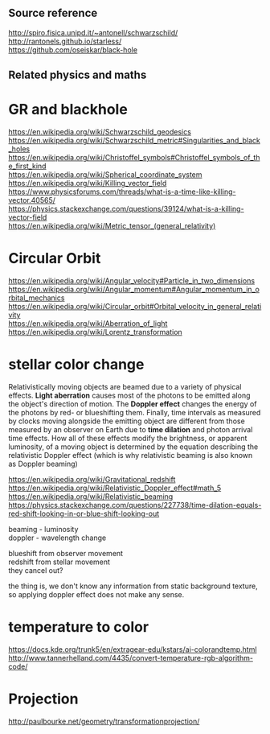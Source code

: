 Source reference
---------------------
http://spiro.fisica.unipd.it/~antonell/schwarzschild/  
http://rantonels.github.io/starless/  
https://github.com/oseiskar/black-hole  

Related physics and maths
------------------
# GR and blackhole
https://en.wikipedia.org/wiki/Schwarzschild_geodesics  
https://en.wikipedia.org/wiki/Schwarzschild_metric#Singularities_and_black_holes  
https://en.wikipedia.org/wiki/Christoffel_symbols#Christoffel_symbols_of_the_first_kind  
https://en.wikipedia.org/wiki/Spherical_coordinate_system  
https://en.wikipedia.org/wiki/Killing_vector_field  
https://www.physicsforums.com/threads/what-is-a-time-like-killing-vector.40565/  
https://physics.stackexchange.com/questions/39124/what-is-a-killing-vector-field  
https://en.wikipedia.org/wiki/Metric_tensor_(general_relativity)  

# Circular Orbit
https://en.wikipedia.org/wiki/Angular_velocity#Particle_in_two_dimensions  
https://en.wikipedia.org/wiki/Angular_momentum#Angular_momentum_in_orbital_mechanics  
https://en.wikipedia.org/wiki/Circular_orbit#Orbital_velocity_in_general_relativity  
https://en.wikipedia.org/wiki/Aberration_of_light
https://en.wikipedia.org/wiki/Lorentz_transformation  

# stellar color change
Relativistically moving objects are beamed due to a variety of physical effects. **Light aberration** causes most of the photons to be emitted along the object's direction of motion. The **Doppler effect** changes the energy of the photons by red- or blueshifting them. Finally, time intervals as measured by clocks moving alongside the emitting object are different from those measured by an observer on Earth due to **time dilation** and photon arrival time effects. How all of these effects modify the brightness, or apparent luminosity, of a moving object is determined by the equation describing the relativistic Doppler effect (which is why relativistic beaming is also known as Doppler beaming)  

https://en.wikipedia.org/wiki/Gravitational_redshift  
https://en.wikipedia.org/wiki/Relativistic_Doppler_effect#math_5  
https://en.wikipedia.org/wiki/Relativistic_beaming  
https://physics.stackexchange.com/questions/227738/time-dilation-equals-red-shift-looking-in-or-blue-shift-looking-out  

beaming - luminosity  
doppler - wavelength change  

blueshift from observer movement  
redshift from stellar movement  
they cancel out?

the thing is, we don't know any information from static background texture, so applying doppler effect does not make any sense.  



# temperature to color
https://docs.kde.org/trunk5/en/extragear-edu/kstars/ai-colorandtemp.html   
http://www.tannerhelland.com/4435/convert-temperature-rgb-algorithm-code/  


# Projection
http://paulbourke.net/geometry/transformationprojection/  